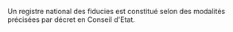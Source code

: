   
 Un registre national des fiducies est constitué selon des modalités précisées par décret en Conseil d'Etat.  

  
